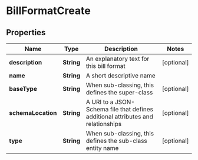 
# BillFormatCreate

## Properties
Name | Type | Description | Notes
------------ | ------------- | ------------- | -------------
**description** | **String** | An explanatory text for this bill format |  [optional]
**name** | **String** | A short descriptive name | 
**baseType** | **String** | When sub-classing, this defines the super-class |  [optional]
**schemaLocation** | **String** | A URI to a JSON-Schema file that defines additional attributes and relationships |  [optional]
**type** | **String** | When sub-classing, this defines the sub-class entity name |  [optional]



